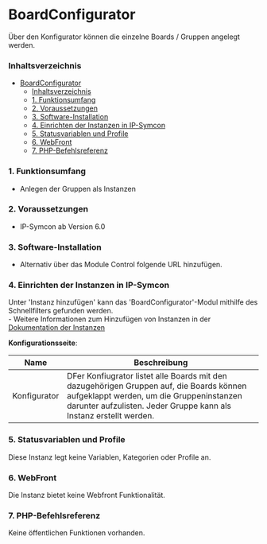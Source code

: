# BoardConfigurator
Über den Konfigurator können die einzelne Boards / Gruppen angelegt werden.

### Inhaltsverzeichnis

- [BoardConfigurator](#boardconfigurator)
    - [Inhaltsverzeichnis](#inhaltsverzeichnis)
    - [1. Funktionsumfang](#1-funktionsumfang)
    - [2. Voraussetzungen](#2-voraussetzungen)
    - [3. Software-Installation](#3-software-installation)
    - [4. Einrichten der Instanzen in IP-Symcon](#4-einrichten-der-instanzen-in-ip-symcon)
    - [5. Statusvariablen und Profile](#5-statusvariablen-und-profile)
    - [6. WebFront](#6-webfront)
    - [7. PHP-Befehlsreferenz](#7-php-befehlsreferenz)

### 1. Funktionsumfang

* Anlegen der Gruppen als Instanzen

### 2. Voraussetzungen

- IP-Symcon ab Version 6.0

### 3. Software-Installation

* Alternativ über das Module Control folgende URL hinzufügen.

### 4. Einrichten der Instanzen in IP-Symcon

 Unter 'Instanz hinzufügen' kann das 'BoardConfigurator'-Modul mithilfe des Schnellfilters gefunden werden.  
	- Weitere Informationen zum Hinzufügen von Instanzen in der [Dokumentation der Instanzen](https://www.symcon.de/service/dokumentation/konzepte/instanzen/#Instanz_hinzufügen)

__Konfigurationsseite__:

Name     | Beschreibung
-------- | ------------------
Konfigurator | DFer Konfiugrator listet alle Boards mit den dazugehörigen Gruppen auf, die Boards können aufgeklappt werden, um die Gruppeninstanzen darunter aufzulisten. Jeder Gruppe kann als Instanz erstellt werden.

### 5. Statusvariablen und Profile

Diese Instanz legt keine Variablen, Kategorien oder Profile an.

### 6. WebFront

Die Instanz bietet keine Webfront Funktionalität.

### 7. PHP-Befehlsreferenz

Keine öffentlichen Funktionen vorhanden.